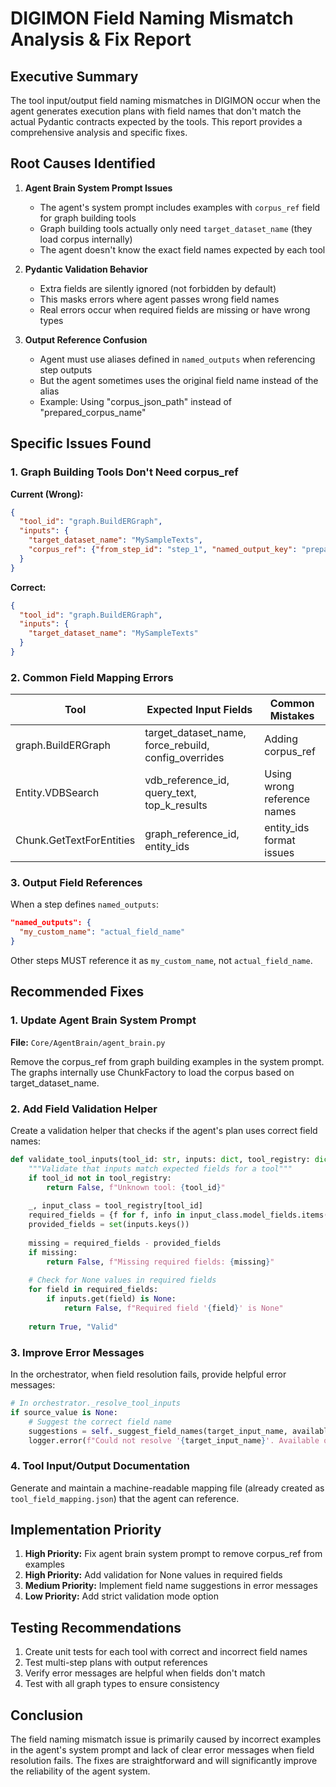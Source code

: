 # DIGIMON Field Naming Mismatch Analysis & Fix Report

## Executive Summary

The tool input/output field naming mismatches in DIGIMON occur when the agent generates execution plans with field names that don't match the actual Pydantic contracts expected by the tools. This report provides a comprehensive analysis and specific fixes.

## Root Causes Identified

1. **Agent Brain System Prompt Issues**
   - The agent's system prompt includes examples with `corpus_ref` field for graph building tools
   - Graph building tools actually only need `target_dataset_name` (they load corpus internally)
   - The agent doesn't know the exact field names expected by each tool

2. **Pydantic Validation Behavior**
   - Extra fields are silently ignored (not forbidden by default)
   - This masks errors where agent passes wrong field names
   - Real errors occur when required fields are missing or have wrong types

3. **Output Reference Confusion**
   - Agent must use aliases defined in `named_outputs` when referencing step outputs
   - But the agent sometimes uses the original field name instead of the alias
   - Example: Using "corpus_json_path" instead of "prepared_corpus_name"

## Specific Issues Found

### 1. Graph Building Tools Don't Need corpus_ref

**Current (Wrong):**
```json
{
  "tool_id": "graph.BuildERGraph",
  "inputs": {
    "target_dataset_name": "MySampleTexts",
    "corpus_ref": {"from_step_id": "step_1", "named_output_key": "prepared_corpus_name"}
  }
}
```

**Correct:**
```json
{
  "tool_id": "graph.BuildERGraph",
  "inputs": {
    "target_dataset_name": "MySampleTexts"
  }
}
```

### 2. Common Field Mapping Errors

| Tool | Expected Input Fields | Common Mistakes |
|------|----------------------|-----------------|
| graph.BuildERGraph | target_dataset_name, force_rebuild, config_overrides | Adding corpus_ref |
| Entity.VDBSearch | vdb_reference_id, query_text, top_k_results | Using wrong reference names |
| Chunk.GetTextForEntities | graph_reference_id, entity_ids | entity_ids format issues |

### 3. Output Field References

When a step defines `named_outputs`:
```json
"named_outputs": {
  "my_custom_name": "actual_field_name"
}
```

Other steps MUST reference it as `my_custom_name`, not `actual_field_name`.

## Recommended Fixes

### 1. Update Agent Brain System Prompt

**File:** `Core/AgentBrain/agent_brain.py`

Remove the corpus_ref from graph building examples in the system prompt. The graphs internally use ChunkFactory to load the corpus based on target_dataset_name.

### 2. Add Field Validation Helper

Create a validation helper that checks if the agent's plan uses correct field names:

```python
def validate_tool_inputs(tool_id: str, inputs: dict, tool_registry: dict) -> tuple[bool, str]:
    """Validate that inputs match expected fields for a tool"""
    if tool_id not in tool_registry:
        return False, f"Unknown tool: {tool_id}"
    
    _, input_class = tool_registry[tool_id]
    required_fields = {f for f, info in input_class.model_fields.items() if info.is_required()}
    provided_fields = set(inputs.keys())
    
    missing = required_fields - provided_fields
    if missing:
        return False, f"Missing required fields: {missing}"
    
    # Check for None values in required fields
    for field in required_fields:
        if inputs.get(field) is None:
            return False, f"Required field '{field}' is None"
    
    return True, "Valid"
```

### 3. Improve Error Messages

In the orchestrator, when field resolution fails, provide helpful error messages:

```python
# In orchestrator._resolve_tool_inputs
if source_value is None:
    # Suggest the correct field name
    suggestions = self._suggest_field_names(target_input_name, available_outputs)
    logger.error(f"Could not resolve '{target_input_name}'. Available outputs: {available_outputs}. Did you mean: {suggestions}?")
```

### 4. Tool Input/Output Documentation

Generate and maintain a machine-readable mapping file (already created as `tool_field_mapping.json`) that the agent can reference.

## Implementation Priority

1. **High Priority:** Fix agent brain system prompt to remove corpus_ref from examples
2. **High Priority:** Add validation for None values in required fields
3. **Medium Priority:** Implement field name suggestions in error messages
4. **Low Priority:** Add strict validation mode option

## Testing Recommendations

1. Create unit tests for each tool with correct and incorrect field names
2. Test multi-step plans with output references
3. Verify error messages are helpful when fields don't match
4. Test with all graph types to ensure consistency

## Conclusion

The field naming mismatch issue is primarily caused by incorrect examples in the agent's system prompt and lack of clear error messages when field resolution fails. The fixes are straightforward and will significantly improve the reliability of the agent system.